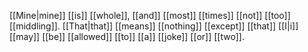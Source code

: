 [[Mine|mine]] [[is]] [[whole]], [[and]] [[most]] [[times]] [[not]] [[too]] [[middling]]. [[That|that]] [[means]] [[nothing]] [[except]] [[that]] [[I|i]] [[may]] [[be]] [[allowed]] [[to]] [[a]] [[joke]] [[or]] [[two]].